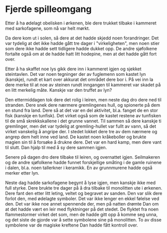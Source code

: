 # Fjerde spilleomgang

Etter å ha ødelagt obelisken i ørkenen, ble dere trukket tilbake i kammeret med sarkofagene, som nå var helt mørkt.

Da dere kom ut i solen, så dere at det hadde skjedd noen forandringer. Det var tydelig at det ikke hadde gått tre dager i "virkeligheten", men noen stier som dere ikke hadde sett tidligere hadde dukket opp. De andre sjøfolkene fortalte også om at de hadde hatt litt hodepine, men at det hadde gått fort over.

Etter å ha skaffet noe lys gikk dere inn i kammeret igjen og sjekket steintavlen. Det var noen tegninger der av fuglemenn som kastet lyn (kanskje), rundt et kart over akkurat det området dere bor i. På vei inn la dere merke til at noe av steinen rundt inngangen til kammeret var skadet på en litt merkelig måte. Kanskje var den truffet av lyn?

Den ettermiddagen tok dere det rolig i leiren, men neste dag dro dere ned til stranden. Dere snek dere nærmere gremlingenes hull, og spionerte på dem en stund fra land. Dere så at det var en del aktivitet, bl.a. fanget de en stor fisk (kanskje en tunfisk). Det virket også som de kastet restene av tunfisken til de små skrekkskallene i det grunne vannet. Til sammen så dere kanskje ti gremlinger, men det var tydelig at gremling-hullet var fullt av vann, så det virket vanskelig å angripe der. I stedet lokket dere tre av dem nærmere og angrep dem helt inne ved land. De kastet noen kråkeboller og brukte magien sin til å forsøke å drukne dere. Det var en hard kamp, men dere vant til slutt. Dan hjalp til med å sy dere sammen igjen. 

Senere på dagen dro dere tilbake til leiren, og overnattet igjen. Seilmakeren og de andre sjøfolkene hadde funnet forskjellige småting i de gamle ruinene i dalen, bl.a. noen tallerkner i keramikk. En av grunnmurene hadde også merker etter lyn. 

Neste dag hadde sarkofagene begynt å lyse igjen, men kanskje ikke med full styrke. Dere brukte tre dager på å dra tilbake til monolitten ute i ørkenen. Dere fant den etter litt leting, veltet og begravet av sanden. Den var slik dere forlot den, med ødelagte symboler. Det var ikke lenger en ekkel følelse ved den. Det var ikke noe annet spennende der, men på natten drømte Dan om at det hadde vært en leir med flyktninger på det stedet. De flyktet fra noen flammestormer virket det som, men de hadde gitt opp å komme seg unna, og det siste de gjorde var å sette symbolene sine på monolitten. To av disse symbolene var de magiske kreftene Dan hadde fått kontroll over.

